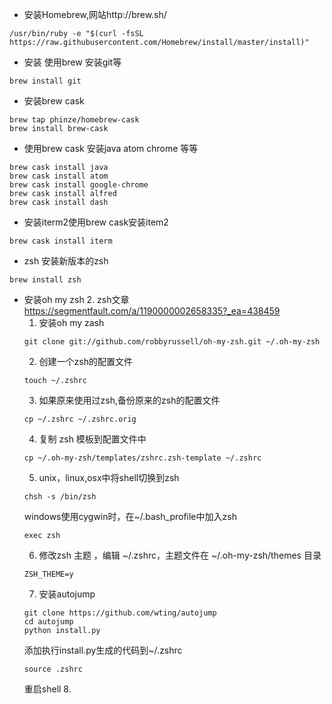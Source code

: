 * 安装Homebrew,网站http://brew.sh/
```
/usr/bin/ruby -e "$(curl -fsSL https://raw.githubusercontent.com/Homebrew/install/master/install)"
```

* 安装 使用brew 安装git等
```
brew install git
```

* 安装brew cask
```
brew tap phinze/homebrew-cask
brew install brew-cask
```

* 使用brew cask 安装java atom chrome 等等
```
brew cask install java
brew cask install atom
brew cask install google-chrome
brew cask install alfred
brew cask install dash
```

* 安装iterm2使用brew cask安装item2
```
brew cask install iterm
```

* zsh 安装新版本的zsh
```
brew install zsh
```

* 安装oh my zsh
  2. zsh文章 https://segmentfault.com/a/1190000002658335?_ea=438459
  1. 安装oh my zash
  ```
  git clone git://github.com/robbyrussell/oh-my-zsh.git ~/.oh-my-zsh
  ```
  2. 创建一个zsh的配置文件
  ```
  touch ~/.zshrc
  ```
  3. 如果原来使用过zsh,备份原来的zsh的配置文件
  ```
  cp ~/.zshrc ~/.zshrc.orig
  ```
  4. 复制 zsh 模板到配置文件中
  ```
  cp ~/.oh-my-zsh/templates/zshrc.zsh-template ~/.zshrc
  ```  
  5. unix，linux,osx中将shell切换到zsh
  ```
  chsh -s /bin/zsh
  ```
  windows使用cygwin时，在~/.bash_profile中加入zsh
  ```
  exec zsh
  ```
  6. 修改zsh 主题 ，编辑 ~/.zshrc，主题文件在 ~/.oh-my-zsh/themes 目录
  ```
  ZSH_THEME=y
  ```
  7. 安装autojump
  ```
  git clone https://github.com/wting/autojump
  cd autojump
  python install.py
  ```
  添加执行install.py生成的代码到~/.zshrc
  ```
  source .zshrc
  ```
  重启shell
  8.
